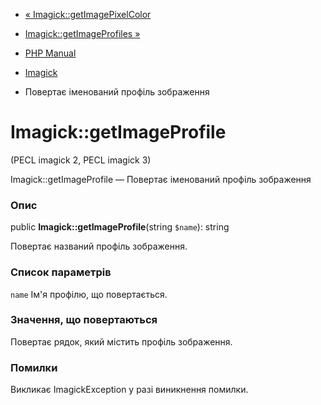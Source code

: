 - [« Imagick::getImagePixelColor](imagick.getimagepixelcolor.md)
- [Imagick::getImageProfiles »](imagick.getimageprofiles.md)

- [PHP Manual](index.md)
- [Imagick](class.imagick.md)
- Повертає іменований профіль зображення

# Imagick::getImageProfile

(PECL imagick 2, PECL imagick 3)

Imagick::getImageProfile — Повертає іменований профіль зображення

### Опис

public **Imagick::getImageProfile**(string `$name`): string

Повертає названий профіль зображення.

### Список параметрів

`name`
Ім'я профілю, що повертається.

### Значення, що повертаються

Повертає рядок, який містить профіль зображення.

### Помилки

Викликає ImagickException у разі виникнення помилки.

